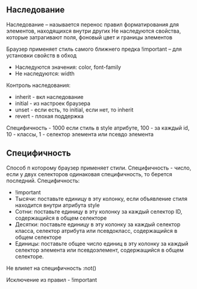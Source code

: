 <!-- Наследование --------------------------------------------------------------------------------------------------------------->

## Наследование

Наследование – называется перенос правил форматирования для элементов, находящихся внутри других
Не наследуются свойства, которые затрагивают поля, фоновый цвет и границы элементов

Браузер применяет стиль самого ближнего предка
!important – для установки свойств в обход

- Наследуются значения: color, font-family
- Не наследуются: width

Контроль наследования:

- inherit - вкл наследование
- initial - из настроек браузера
- unset - если есть, то initial, если нет, то inherit
- revert - плохая поддержка

Специфичность - 1000 если стиль в style атрибуте, 100 - за каждый id, 10 - классы, 1 - селектор элемента или псевдо элемента

## Специфичность

Способ п которому браузер применяет стили. Специфичность - число, если у двух селекторов одинаковая специфичность, то берется последний. Специфичность:

- !important
- Тысячи: поставьте единицу в эту колонку, если объявление стиля находится внутри атрибута style
- Сотни: поставьте единицу в эту колонку за каждый селектор ID, содержащийся в общем селекторе
- Десятки: поставьте единицу в эту колонку за каждый селектор класса, селектор атрибута или псевдокласс, содержащийся в общем селекторе
- Единицы: поставьте общее число единиц в эту колонку за каждый селектор элемента или псевдоэлемент, содержащийся в общем селекторе.

Не влияет на специфичность :not()

Исключение из правил - !important
